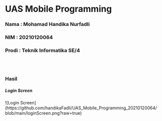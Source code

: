 <h1>UAS Mobile Programming</h1>

<h3>Nama : Mohamad Handika Nurfadli</h3>
<h3>NIM : 20210120064</h3>
<h3>Prodi : Teknik Informatika SE/4</h3>
<br>
<br>
<h3>Hasil </h3>

<h5>Login Screen</h5>
![Login Screen](https://github.com/handikaFadli/UAS_Mobile_Programming_20210120064/blob/main/loginScreen.png?raw=true)
